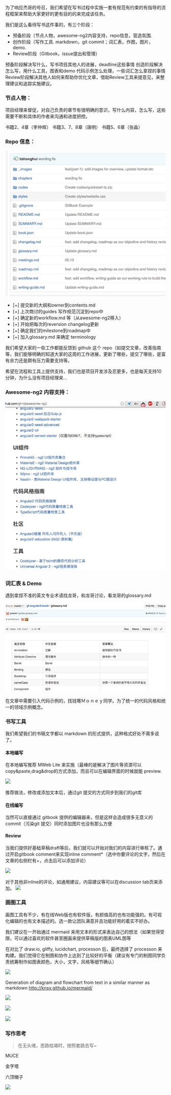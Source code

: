 

为了响应杰哥的号召，我们希望在写书过程中实施一套有规范有约束的有指导的流程框架来帮助大家更好的更有目的的来完成该任务。

我们是这么看待写书这件事的，有三个阶段：

- 预备阶段（节点人物，awesome-ng2内容支持，repo信息，营造氛围. 
- 创作阶段（写作工具. markdown，git commit；词汇表，作图，图片，demo.
- Review阶段（Gitbook，issue提出和管理）

预备阶段解决写什么，写书项目其他人的进展，deadline这些事情
创造阶段解决怎么写，用什么工具，图表和demo 代码示例怎么处理，一些词汇怎么拿捏的事情
Review阶段解决其他人如何来帮助你优化文章，借助Review工具来提意见，来整理建议和追踪实施建议。


### 节点人物：

项目经理来督促，对自己负责的章节有很明确的意识，写什么内容，怎么写，这些需要不断和具体的作者来沟通和进度把控。

书籍2、4章（李仲辉）
书籍3、7、8章（唐明）
书籍5、6章（张淼）

### Repo 信息：

![](source/images/14631036985841.jpg)


- [+] 提交新的大纲和owner到contents.md
- [+] 上次商讨的guides 写作规范沉淀到repo中
- [+] 确定新的workflow.md 等（从awesome-ng2移入）
- [+] 开始把每次的reversion changelog更新
- [+] 确定我们的milestone到roadmap中
- [+] 加入glossary.md 来确定 terminology

我们希望大家的一些工作都能反馈到 github 这个 repo（如提交文章，改善指南等，我们能够明确的知道大家的这周的工作进展，更新了哪些，提交了哪些，是富有余力还是颇有压力需要支持等。

希望在流程和工具上提供支持，我们也是项目开发涉及忍更多，也是每天支持10分钟，为什么没有项目经理来…

### Awesome-ng2 内容支持：

![](source/images/14631038647533.jpg)


### 词汇表 & Demo

遇到拿捏不准的英文专业术语找龙哥，和龙哥讨论，看龙哥的glossary.md

![](source/images/14631040433122.jpg)


在文章中需要引入代码示例的，找钱骞Ｍｏｎｅｙ同学。为了统一的代码风格和统一的领域示例概念。


### 书写工具

我们希望我们的书稿文字都以 markdown 的形式提供，这种格式好处不需多说了。

#### 本地编写

在本地编写推荐 MWeb Lite 来实施（最棒的是解决了图片等资源可以copy&paste,drag&drop的方式添加，而且可以在编辑界面的时候就能 preview. 

![](media/14622650063673.jpg)


推荐做法，修改或添加文本后，通过git 提交的方式同步到我们的git库


#### 在线编写

当然可以直接通过 gitbook 提供的编辑器来，但是这样会造成很多无意义的commit（污染git 提交）同时添加图片也没有那么方便


#### Review

当我们提供好基础草稿draft等后，我们就可以开始对我们的内容进行审核了。通过开启gitbook comment来实现inline comment*（选中你要评论的文字，然后在文章的右侧栏有+，点击后可以添加评论）

![](media/14622651728334.jpg)

对于其他非inline的评论，如通用建议，内容建议等可以在discussion tab页来添加。
![](media/14622652200058.jpg)


### 画图工具

画图工具有不少，有在线Web版也有软件版，有颜值高的也有功能强的。有可视化编辑的也有文本描述的。选一款让团队满意并且功能好用的着实不好办。

我们建议在一开始通过 mermaid 来用文本的形式来表达自己的想法（如果觉得受限，可以通过喜欢的软件甚至圈画来提供草稿版的图表UML图等

在对比了 draw.io, gliffy, lucidchart, processon 后，最终选择了 processon 来构建。我们觉得它在制图和协作上达到了比较好的平衡（建议有专门的制图同学负责统筹制作如图表颜色，大小，文字，风格等细节确认）

![](media/14622656362007.jpg)

Generation of diagram and flowchart from text in a similar manner as markdown http://knsv.github.io/mermaid/

![](media/14622653651323.jpg)

![](media/14622655474704.jpg)

![](media/14622658748048.jpg)


### 写作思考

> 在无头绪，思路枯竭时，按照套路去写~

MUCE

金字塔

六顶帽子

![](media/14622661090720.jpg)





